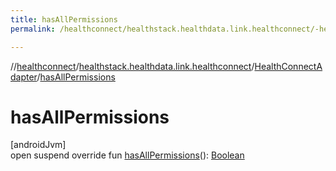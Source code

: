 ```yaml
---
title: hasAllPermissions
permalink: /healthconnect/healthstack.healthdata.link.healthconnect/-health-connect-adapter/has-all-permissions.html

---
```

//[healthconnect](../../../index.html)/[healthstack.healthdata.link.healthconnect](../index.html)/[HealthConnectAdapter](index.html)/[hasAllPermissions](has-all-permissions.html)



# hasAllPermissions



[androidJvm]\
open suspend override fun [hasAllPermissions](has-all-permissions.html)(): [Boolean](https://kotlinlang.org/api/latest/jvm/stdlib/kotlin/-boolean/index.html)




